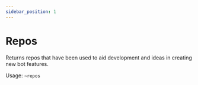 ```yaml
---
sidebar_position: 1
---
```



# Repos

Returns repos that have been used to aid development and ideas in creating new bot features.

Usage: `~repos`